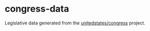 congress-data
=============

Legislative data generated from the [unitedstates/congress](https://github.com/unitedstates/congress) project.
